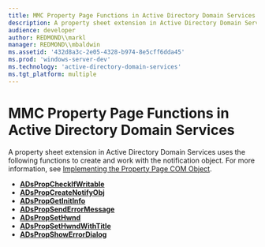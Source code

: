```yaml
---
title: MMC Property Page Functions in Active Directory Domain Services
description: A property sheet extension in Active Directory Domain Services uses the following functions to create and work with the notification object. For more information, see Implementing the Property Page COM Object.
audience: developer
author: REDMOND\\markl
manager: REDMOND\\mbaldwin
ms.assetid: '432d8a3c-2e05-4328-b974-8e5cff6dda45'
ms.prod: 'windows-server-dev'
ms.technology: 'active-directory-domain-services'
ms.tgt_platform: multiple
---
```


# MMC Property Page Functions in Active Directory Domain Services

A property sheet extension in Active Directory Domain Services uses the following functions to create and work with the notification object. For more information, see [Implementing the Property Page COM Object](implementing-the-property-page-com-object.md).

-   [**ADsPropCheckIfWritable**](adspropcheckifwritable.md)
-   [**ADsPropCreateNotifyObj**](adspropcreatenotifyobj.md)
-   [**ADsPropGetInitInfo**](adspropgetinitinfo.md)
-   [**ADsPropSendErrorMessage**](adspropsenderrormessage.md)
-   [**ADsPropSetHwnd**](adspropsethwnd.md)
-   [**ADsPropSetHwndWithTitle**](adspropsethwndwithtitle.md)
-   [**ADsPropShowErrorDialog**](adspropshowerrordialog.md)

 

 




